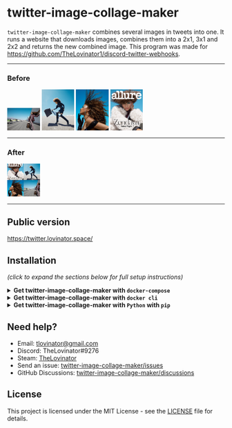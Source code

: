 # twitter-image-collage-maker

`twitter-image-collage-maker` combines several images in tweets into one.
It runs a website that downloads images, combines them into a 2x1, 3x1 and 2x2 and returns the new combined image. This program was made for https://github.com/TheLovinator1/discord-twitter-webhooks.

---

### Before
<img alt="Before1" src="static\img\EJ7n4pfU0AE6gUg.jpg" width="15%" height="15%">
<img alt="Before2" src="static\img\EJ7n4pfU4AARDwj.jpg" width="15%" height="15%">
<img alt="Before3" src="static\img\EJ7n4pfVUAA9kHQ.jpg" width="15%" height="15%">
<img alt="Before4" src="static\img\EJ7n4pfVUAEJskS.jpg" width="15%" height="15%">

---

### After
<img alt="Before1" src="static\img\1197649654785069057.png" width="15%" height="15%">

---

## Public version

https://twitter.lovinator.space/

## Installation

*(click to expand the sections below for full setup instructions)*

<details>
<summary><b>Get twitter-image-collage-maker with <code>docker-compose</code></b></summary><br/><br/>

docker-compose.yml:

```yaml
version: "3"
services:
  twitter-image-collage-maker:
    image: thelovinator/twitter-image-collage-maker
    env_file:
      - .env
    container_name: twitter-image-collage-maker
    environment:
      - CONSUMER_KEY=${CONSUMER_KEY}
      - CONSUMER_SECRET=${CONSUMER_SECRET}
      - ACCESS_TOKEN=${ACCESS_TOKEN}
      - ACCESS_TOKEN_SECRET=${ACCESS_TOKEN_SECRET}
      - URL=${URL}
      - WEBHOOK_URL=${WEBHOOK_URL}
      - DISABLE_IP=${DISABLE_IP}
    ports:
      - "5000:5000"
    volumes:
      - tweet_images:/home/botuser/static/tweets
    restart: unless-stopped
volumes:
  tweet_images:
```

This bot on [Docker Hub](https://hub.docker.com/r/thelovinator/twitter-image-collage-maker).

## Environment variables

No space should be between the equal sign in your .env.

Right click channel you want the tweets in -> Integrations -> Webhooks -> New Webhook -> Copy Webhook URL

* WEBHOOK\_URL=https://discordapp.com/api/webhooks/582694/a3hmHAXItB_lzSYBx0-CeVeUDqac1vT

Go to [Twitter](https://developer.twitter.com/en/portal/apps/new) and create an app. If you don't get one try to fill out as much as possible. After it is created go to Keys and tokens. CONSUMER_KEY = API key, CONSUMER_SECRET = API key secret:

* CONSUMER\_KEY=ASFkopkoasfPOFkopaf
* CONSUMER\_SECRET=ASFkopkoasfPOFkopafASFkopkoasfPOFkopafASFkopkoasfPOFkopaf
* ACCESS\_TOKEN=1294501204821094-kKPOASPKOFpkoaskfpo
* ACCESS\_TOKEN\_SECRET=ASKOpokfpkoaspofOPFPO2908iAKOPSFKPO

Domain for website. Discord needs to access this.

* URL=https://twitter.lovinator.space/

Hide IP in webhook notification

* DISABLE_IP=True

</details>
<details>
<summary><b>Get twitter-image-collage-maker with <code>docker cli</code></b></summary><br/><br/>

```console
docker run -d \
  --name=twitter-image-collage-maker \
  -e WEBHOOK_URL=https://discord.com/api/webhooks/151256151521/Drw1jBO9Xyo1hAVsvaNdI1d077dOsfsafAV-nxIDvH-XJeSIeAVavasvkM0Vu \
  -e CONSUMER_KEY=akaopspokfpofasfsaf \
  -e CONSUMER_SECRET=fsa0fskaopfsoapfkofskaopfskopafskopaf \
  -e ACCESS_TOKEN=1521521515-JeASFAd0cGtASifvSSaSFmIr4kopAw8V0oyiH6jN \
  -e ACCESS_TOKEN_SECRET=VlHAS12FYqkQdASFd5XvyunwPaS12F8zPMTZ6IZASF1No \
  -e URL=https://twitter.lovinator.space/ \
  -e DISABLE_IP=True \
  --restart unless-stopped \
  thelovinator/twitter-image-collage-maker
```

This bot on [Docker Hub](https://hub.docker.com/r/thelovinator/twitter-image-collage-maker).

## Environment variables

No space should be between the equal sign in your .env.

Right click channel you want the tweets in -> Integrations -> Webhooks -> New Webhook -> Copy Webhook URL

* WEBHOOK\_URL=https://discordapp.com/api/webhooks/582694/a3hmHAXItB_lzSYBx0-CeVeUDqac1vT

Go to [Twitter](https://developer.twitter.com/en/portal/apps/new) and create an app. If you don't get one try to fill out as much as possible. After it is created go to Keys and tokens. CONSUMER_KEY = API key, CONSUMER_SECRET = API key secret:

* CONSUMER\_KEY=ASFkopkoasfPOFkopaf
* CONSUMER\_SECRET=ASFkopkoasfPOFkopafASFkopkoasfPOFkopafASFkopkoasfPOFkopaf
* ACCESS\_TOKEN=1294501204821094-kKPOASPKOFpkoaskfpo
* ACCESS\_TOKEN\_SECRET=ASKOpokfpkoaspofOPFPO2908iAKOPSFKPO

Domain for website. Discord needs to access this.

* URL=https://twitter.lovinator.space/

Hide IP in webhook notification

* DISABLE_IP=True

</details>
<details>
<summary><b>Get twitter-image-collage-maker with <code>Python</code> with <code>pip</code></b></summary>

* Install latest version of Python 3 for your operating system
* Download project from GitHub and change directory into it
* (Optional) Create virtual environment:
  * `python -m venv .venv`
    * Activate virtual environment:
      * Windows:  `.\.venv\Scripts\activate`
      * Not windows:  `source .venv/bin/activate`
* Install requirements
  * `pip install -r requirements.txt`
* Rename .env.example to .env and fill it with things from [Twitter](https://developer.twitter.com). If you don't want to use the .env-file you can add variables to your environment.
* Start the bot (inside the activated virtual environment if you made one):
  * `python main.py`

## Environment variables

No space should be between the equal sign in your .env.

Right click channel you want the tweets in -> Integrations -> Webhooks -> New Webhook -> Copy Webhook URL

* WEBHOOK\_URL=https://discordapp.com/api/webhooks/582694/a3hmHAXItB_lzSYBx0-CeVeUDqac1vT

Go to [Twitter](https://developer.twitter.com/en/portal/apps/new) and create an app. If you don't get one try to fill out as much as possible. After it is created go to Keys and tokens. CONSUMER_KEY = API key, CONSUMER_SECRET = API key secret:

* CONSUMER\_KEY=ASFkopkoasfPOFkopaf
* CONSUMER\_SECRET=ASFkopkoasfPOFkopafASFkopkoasfPOFkopafASFkopkoasfPOFkopaf
* ACCESS\_TOKEN=1294501204821094-kKPOASPKOFpkoaskfpo
* ACCESS\_TOKEN\_SECRET=ASKOpokfpkoaspofOPFPO2908iAKOPSFKPO

Domain for website. Discord needs to access this.

* URL=https://twitter.lovinator.space/

Hide IP in webhook notification

* DISABLE_IP=True

</details>

## Need help?

* Email: [tlovinator@gmail.com](mailto:tlovinator@gmail.com)
* Discord: TheLovinator#9276
* Steam: [TheLovinator](https://steamcommunity.com/id/TheLovinator/)
* Send an issue: [twitter-image-collage-maker/issues](https://github.com/TheLovinator1/twitter-image-collage-maker/issues)
* GitHub Discussions: [twitter-image-collage-maker/discussions](https://github.com/TheLovinator1/twitter-image-collage-maker/discussions)

## License

This project is licensed under the MIT License - see the [LICENSE](LICENSE) file for details.
